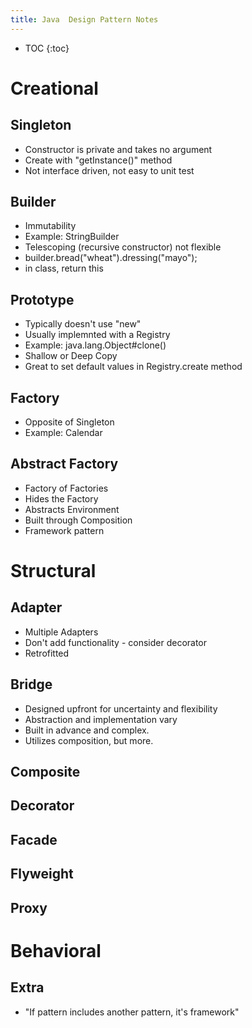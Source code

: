 ```yaml
---
title: Java  Design Pattern Notes
---
```


* TOC
{:toc}

Creational
=====

Singleton
-----
* Constructor is private and takes no argument
* Create with "getInstance()" method
* Not interface driven, not easy to unit test

Builder
-----
* Immutability
* Example: StringBuilder
* Telescoping (recursive constructor) not flexible
* builder.bread("wheat").dressing("mayo");
* in class, return this

Prototype
-----
* Typically doesn't use "new"
* Usually implemnted with a Registry
* Example: java.lang.Object#clone()
* Shallow or Deep Copy
* Great to set default values in Registry.create method

Factory
-----
* Opposite of Singleton
* Example: Calendar

Abstract Factory
-----
* Factory of Factories
* Hides the Factory
* Abstracts Environment
* Built through Composition
* Framework pattern

Structural
=====

Adapter
-----
* Multiple Adapters
* Don't add functionality - consider decorator
* Retrofitted

Bridge
-----
* Designed upfront for uncertainty and flexibility
* Abstraction and implementation vary
* Built in advance and complex. 
* Utilizes composition, but more.

Composite
-----

Decorator
-----

Facade
-----

Flyweight
-----

Proxy
-----

Behavioral
=====

Extra
-----
* "If pattern includes another pattern, it's framework"
